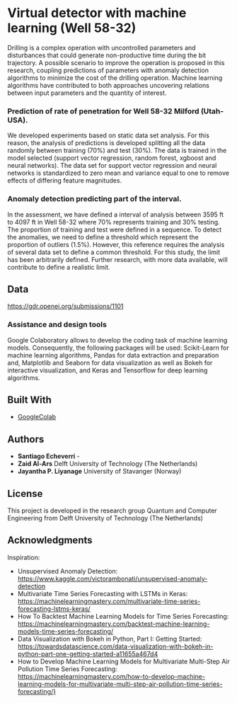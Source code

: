 # Virtual detector with machine learning (Well 58-32)

Drilling is a complex operation with uncontrolled parameters and disturbances that could generate non-productive time during the bit trajectory. A possible scenario to improve the operation is proposed in this research, coupling predictions of parameters with anomaly detection algorithms to minimize the cost of the drilling operation.  Machine learning algorithms have contributed to both approaches uncovering relations between input parameters and the quantity of interest. 

### Prediction of rate of penetration for Well 58-32 Milford (Utah-USA). 
We developed experiments based on static data set analysis. For this reason, the analysis of predictions is developed splitting all the data randomly between training (70%) and test (30%). The data is trained in the model selected (support vector regression, random forest, xgboost and neural networks). The data set for support vector regression and neural networks is standardized to zero mean and variance equal to one to remove effects of differing feature magnitudes.
### Anomaly detection predicting part of the interval. 
In the assessment, we have defined a interval of analysis between 3595 ft to 4097 ft in Well 58-32 where 70\% represents training and 30\% testing. The proportion of training and test were defined in a sequence. To detect the anomalies, we need to define a threshold which represent the proportion of outliers (1.5\%). However, this reference requires the analysis of several data set to define a common threshold. For this study, the limit has been arbitrarily defined. Further research, with more data available, will contribute to define a realistic limit.

## Data

https://gdr.openei.org/submissions/1101

### Assistance and design tools

Google Colaboratory allows to develop the coding task of machine learning models. Consequently, the following packages will be used: Scikit-Learn for machine learning algorithms, Pandas for data extraction and preparation and, Matplotlib and Seaborn for data visualization as well as Bokeh for interactive visualization, and Keras and Tensorflow for deep learning algorithms. 

## Built With

* [GoogleColab](https://colab.research.google.com/notebooks/intro.ipynb#recent=true) 

## Authors

* **Santiago Echeverri** - 
* **Zaid Al-Ars** Delft University of Technology (The Netherlands)
* **Jayantha P. Liyanage** University of Stavanger (Norway)

## License

This project is developed in the research group Quantum and Computer Engineering from Delft University of Technology (The Netherlands)

## Acknowledgments

Inspiration:
* Unsupervised Anomaly Detection: https://www.kaggle.com/victorambonati/unsupervised-anomaly-detection
* Multivariate Time Series Forecasting with LSTMs in Keras: https://machinelearningmastery.com/multivariate-time-series-forecasting-lstms-keras/
* How To Backtest Machine Learning Models for Time Series Forecasting:  https://machinelearningmastery.com/backtest-machine-learning-models-time-series-forecasting/
* Data Visualization with Bokeh in Python, Part I: Getting Started: https://towardsdatascience.com/data-visualization-with-bokeh-in-python-part-one-getting-started-a11655a467d4
* How to Develop Machine Learning Models for Multivariate Multi-Step Air Pollution Time Series Forecasting: https://machinelearningmastery.com/how-to-develop-machine-learning-models-for-multivariate-multi-step-air-pollution-time-series-forecasting/}

